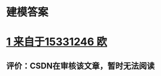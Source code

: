 # 建模答案
# [1 来自于15331246 欧](https://blog.csdn.net/a1203177935/article/details/80304034)
## 评价：CSDN在审核该文章，暂时无法阅读
